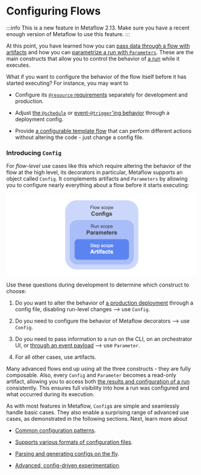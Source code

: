 
# Configuring Flows

:::info
This is a new feature in Metaflow 2.13. Make sure you have a recent enough version of
Metaflow to use this feature.
:::

At this point, you have learned how you can [pass data through a flow with
artifacts](/metaflow/basics#artifacts) and how you can [parametrize a run
with `Parameters`](/metaflow/basics#how-to-define-parameters-for-flows). These are
the main constructs that allow you to control the behavior of
[a run](/metaflow/client#object-hierarchy) while it executes.

What if you want to configure the behavior of the flow itself before it
has started executing? For instance, you may want to

 - Configure its [`@resource` requirements](/scaling/remote-tasks/requesting-resources)
   separately for development and production.

 - Adjust [the `@schedule`](/production/scheduling-metaflow-flows/introduction) or
   [event-`@trigger`'ing behavior](/production/event-triggering) through a deployment config.

 - Provide [a configurable template flow](/metaflow/configuring-flows/config-driven-experimentation)
   that can perform different actions without altering the code - just change a config file.

### Introducing `Config`

For *flow-level* use cases like this which require altering the behavior of the flow at the high level,
its decorators in particular,
Metaflow supports an object called `Config`. It complements artifacts and `Parameters` by allowing
you to configure nearly everything about a flow before it starts executing:

![](/assets/config-scope.png)

Use these questions during development to determine which construct to choose:

 1. Do you want to alter the behavior of [a production deployment](/production/introduction)
    through a config file, disabling run-level changes ⟶ use `Config`.

 2. Do you need to configure the behavior of Metaflow decorators ⟶ use `Config`.

 3. Do you need to pass information to a run on the CLI, on an orchestrator UI,
    or [through an event
    payload](/production/event-triggering/external-events#passing-parameters-in-events)
    ⟶ use `Parameter`.

 4. For all other cases, use artifacts.

Many advanced flows end up using all the three constructs - they are fully composable. Also,
every `Config` and `Parameter` becomes a read-only artifact, allowing you
to access both [the results and configuration of a run](/metaflow/client#accessing-data) consistently.
This ensures full visibility into how a run was configured and what occurred during its execution.

As with most features in Metaflow, `Config`s are simple and seamlessly handle basic cases. They also
enable a surprising range of advanced use cases, as demonstrated in the following sections. Next,
learn more about

- [Common configuration patterns](basic-configuration).

- [Supports various formats of configuration files](parsing-configs).

- [Parsing and generating configs on the fly](custom-parsers).

- [Advanced, config-driven experimentation](config-driven-experimentation).

